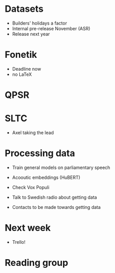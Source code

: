 # Datasets
- Builders' holidays a factor
- Internal pre-release November (ASR)
- Release next year

# Fonetik
- Deadline now
- no LaTeX

# QPSR

# SLTC
- Axel taking the lead

# Processing data
- Train general models on parliamentary speech
- Acooutic embeddings (HuBERT)

- Check Vox Populi
- Talk to Swedish radio about getting data

- Contacts to be made towards getting data

# Next week

- Trello!

# Reading group


